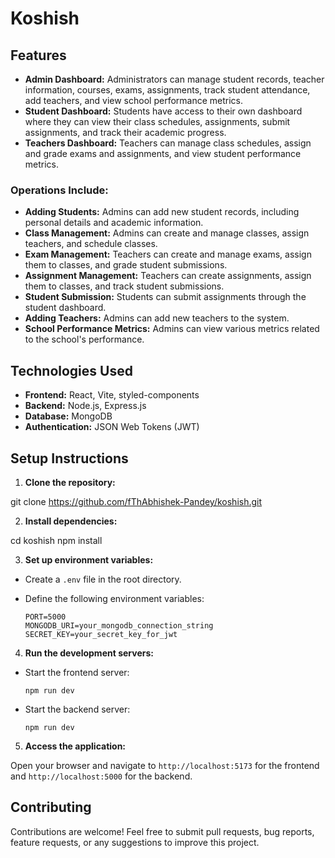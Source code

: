 # Koshish

## Features

- **Admin Dashboard:** Administrators can manage student records, teacher information, courses, exams, assignments, track student attendance, add teachers, and view school performance metrics.
- **Student Dashboard:** Students have access to their own dashboard where they can view their class schedules, assignments, submit assignments, and track their academic progress.
- **Teachers Dashboard:** Teachers can manage class schedules, assign and grade exams and assignments, and view student performance metrics.

### Operations Include:
- **Adding Students:** Admins can add new student records, including personal details and academic information.
- **Class Management:** Admins can create and manage classes, assign teachers, and schedule classes.
- **Exam Management:** Teachers can create and manage exams, assign them to classes, and grade student submissions.
- **Assignment Management:** Teachers can create assignments, assign them to classes, and track student submissions.
- **Student Submission:** Students can submit assignments through the student dashboard.
- **Adding Teachers:** Admins can add new teachers to the system.
- **School Performance Metrics:** Admins can view various metrics related to the school's performance.

## Technologies Used

- **Frontend:** React, Vite, styled-components
- **Backend:** Node.js, Express.js
- **Database:** MongoDB
- **Authentication:** JSON Web Tokens (JWT)
<!-- - **Deployment:** Not deployed yet -->

## Setup Instructions

1. **Clone the repository:**

git clone https://github.com/fThAbhishek-Pandey/koshish.git


2. **Install dependencies:**

cd koshish
npm install


3. **Set up environment variables:**

- Create a `.env` file in the root directory.
- Define the following environment variables:

  ```
  PORT=5000
  MONGODB_URI=your_mongodb_connection_string
  SECRET_KEY=your_secret_key_for_jwt
  ```

4. **Run the development servers:**

- Start the frontend server:

  ```
  npm run dev
  ```

- Start the backend server:

  ```
  npm run dev
  ```

5. **Access the application:**

Open your browser and navigate to `http://localhost:5173` for the frontend and `http://localhost:5000` for the backend.

## Contributing

Contributions are welcome! Feel free to submit pull requests, bug reports, feature requests, or any suggestions to improve this project.

<!-- ## License

This project is licensed under the [MIT License](LICENSE). -->